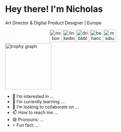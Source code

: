 <img src=""/>

<h1 align="left">Hey there! I'm Nicholas</h1>
<p align="left">Art Director & Digital Product Designer | Europe</p>

<div align="center">
  <img src="" height="40" alt="notion logo"/>
  <img src="" height="40" alt="linkedin logo"/>
  <img src="" height="40" alt="dribbble logo"/>
  <img src="" height="40" alt="behance logo"/>
  <img src="" height="40" alt="medium logo"/>
</div>

<img src="https://github-profile-trophy.vercel.app?username=nicholascodet&theme=default&column=4&row=2&margin-w=8&margin-h=8&no-bg=true&no-frame=true&order=4" height="150" alt="trophy graph"  />

- 👀 I’m interested in ...
- 🌱 I’m currently learning ...
- 💞️ I’m looking to collaborate on ...
- 📫 How to reach me ...
- 😄 Pronouns: ...
- ⚡ Fun fact: ...

<!---
NicholasCodet/NicholasCodet is a ✨ special ✨ repository because its `README.md` (this file) appears on your GitHub profile.
You can click the Preview link to take a look at your changes.
--->

